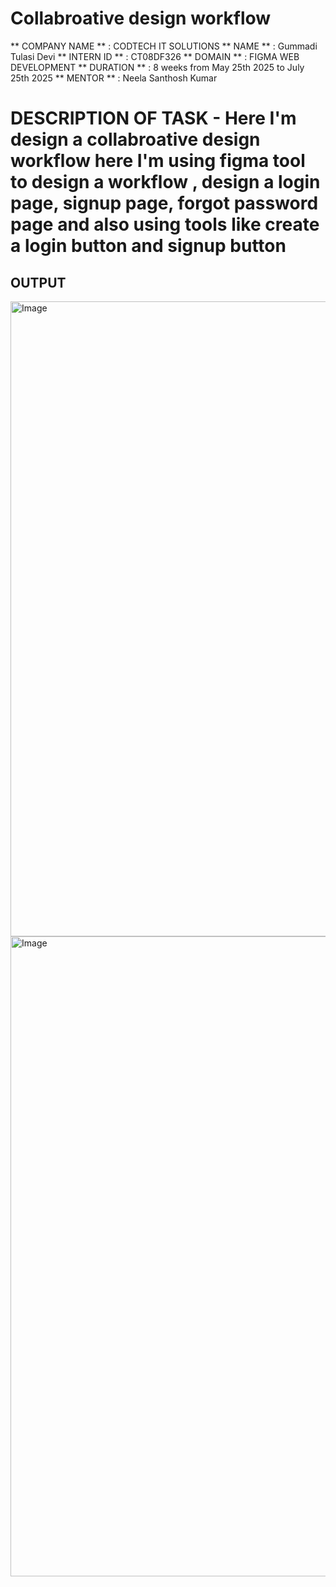 # Collabroative design workflow
** COMPANY NAME ** : CODTECH IT SOLUTIONS
** NAME ** : Gummadi Tulasi Devi
** INTERN ID ** : CT08DF326
** DOMAIN ** : FIGMA WEB DEVELOPMENT
** DURATION ** : 8 weeks from May 25th 2025 to July 25th 2025
** MENTOR ** : Neela Santhosh Kumar
# DESCRIPTION OF TASK - Here I'm design a collabroative  design workflow here I'm using figma tool to design a workflow , design a login page, signup page, forgot password page and also using tools like create a login button and signup button


## OUTPUT ##
<img width="587" height="1016" alt="Image" src="https://github.com/user-attachments/assets/5c824ebb-e276-40e1-a021-ce3f6534db82" />

<img width="1440" height="1024" alt="Image" src="https://github.com/user-attachments/assets/81e73352-2f90-4bdb-a0b2-c22a8b5bc6f9" />
